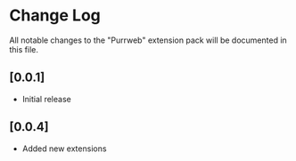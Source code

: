 # Change Log
All notable changes to the "Purrweb" extension pack will be documented in this file.

## [0.0.1]
- Initial release
## [0.0.4]
- Added new extensions

